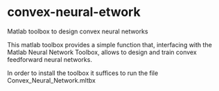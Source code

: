 # convex-neural-etwork
Matlab toolbox to design convex neural networks

This matlab toolbox provides a simple function that, interfacing
with the Matlab Neural Network Toolbox, allows to design and train
convex feedforward neural networks.

In order to install the toolbox it suffices to run the file
Convex_Neural_Network.mltbx
